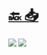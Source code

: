 #
# [🔙 ](../../)    <a href="../pdfs/260_📐 Proyecto_📐⬜ Planos.pdf">📥</a>
 <img src="page0.jpg">   <img src="page1.jpg"> 

            
                